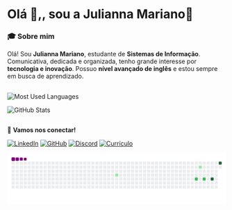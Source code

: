 
# Olá 👋,, sou a Julianna Mariano💫

### 🎓 Sobre mim
Olá! Sou **Julianna Mariano**, estudante de **Sistemas de Informação**. Comunicativa, dedicada e organizada, tenho grande interesse por **tecnologia e inovação**. Possuo **nível avançado de inglês** e estou sempre em busca de aprendizado.
 ##

![Most Used Languages](https://github-readme-stats-git-masterrstaa-rickstaa.vercel.app/api/top-langs/?username=juliannamariano&layout=compact&bg_color=#FFFFFF&border_color=30A3DC&title_color=E94D5F&text_color=FFF)

![GitHub Stats](https://github-readme-stats.vercel.app/api?username=juliannamariano&theme=transparent&bg_color=#FFFFFF&border_color=30A3DC&show_icons=true&icon_color=30A3DC&title_color=E94D5F&text_color=000) 

##

📩 **Vamos nos conectar!** 

[![LinkedIn](https://img.shields.io/badge/LinkedIn-0077B5?style=for-the-badge&logo=linkedin&logoColor=white)](https://www.linkedin.com/in/juliannamariano/)
[![GitHub](https://img.shields.io/badge/GitHub-100000?style=for-the-badge&logo=github&logoColor=white)]( https://github.com/juliannamariano)
[![Discord](https://img.shields.io/badge/Discord-7289DA?style=for-the-badge&logo=discord&logoColor=white)](https://discord.com/channels/@juumarianoo/)
[![Currículo](https://img.shields.io/badge/-Currículo-000?style=for-the-badge&logo=microsoft-outlook&logoColor=007BFF)]()

![snake gif](https://github.com/juliannamariano/juliannamariano/blob/output/github-contribution-grid-snake.gif)
##
